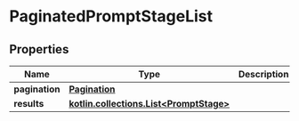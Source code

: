 
# PaginatedPromptStageList

## Properties
Name | Type | Description | Notes
------------ | ------------- | ------------- | -------------
**pagination** | [**Pagination**](Pagination.md) |  | 
**results** | [**kotlin.collections.List&lt;PromptStage&gt;**](PromptStage.md) |  | 



